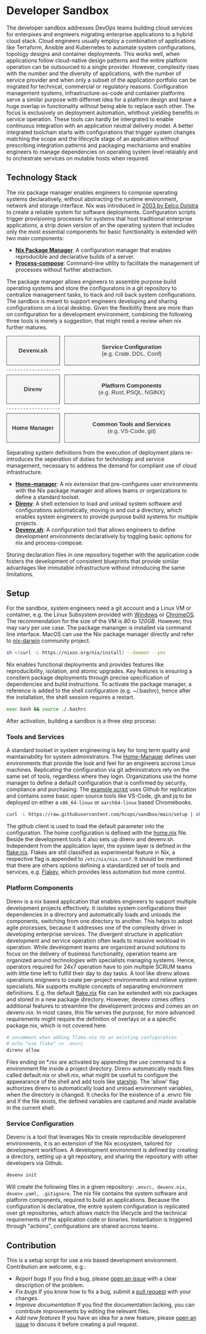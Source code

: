 # Developer Sandbox

The developer sandbox addresses DevOps teams building cloud services for enterpises and engnieers migrating enterprise applications to a hybrid cloud stack. Cloud engineers usually employ a combination of applications like Terraform, Ansible and Kubernetes to automate system configurations, topology designs and container deployments. This works well, when applications follow cloud-native design patterns and the entire platform operation can be outsourced to a single provider. However, complexity rises with the number and the diversity of applications, with the number of service provider and when only a subset of the application portfolio can be migrated for technical, commercial or regulatory reasons. Configuration management systems, infrastructure-as-code and container platforms serve a similar purpose with differnet idea for a platform design and have a huge overlap in functionality without being able to replace each other. The focus is exclusively on deployment automation, whithout yielding benefits in service operation. These tools can hardly be intergrated to enable continuous integration with an application neutral delivery model. A better integrated toolchain starts with configurations that trigger system changes matching the scope and the lifecycle stage of an application without prescribing integration patterns and packaging mechanisms and enables engineers to manage dependencies on operating system level relaiably and to orchestrate services on mutable hosts when required. 

## Technology Stack

 The nix package manager enables engineers to compose operating systems declaratively, without abstracting the runtime environment, network and storage interface. Nix was introduced in [2003 by Eelco Dolstra](https://en.wikipedia.org/wiki/Nix_(package_manager)) to create a reliable system for software deployments. Configuration scripts trigger provisioning processes for systems that host traditional enterprise applications, a strip down version of an the operating system that includes only the most essential components for basic functionality is extended with two main components:

* **[Nix Package Manager](https://nixos.org/)**: A configuration manager that enables reproducible and declarative builds of a server.
* **[Process-compose](https://f1bonacc1.github.io/process-compose/)**: Command-line utility to facilitate the management of processes without further abstraction.

The package manager allows engineers to assemble purpose build operating systems and store the configuratons in a git repository to centralize management tasks, to track and roll back system configurations. The sandbox is meant to support engineers developing and sharing configurations on a local desktop. Given the flexibility there are more than on configuration for a development environment, combining the following three tools is merely a suggestion, that might need a review when nix further matures.

![Alt text](./img/techStack.drawio.svg)

Separating system definitions from the execution of deployment plans re-introduces the seperation of duties for technology and service management, necessary to address the demand for compliant use of cloud infrastructure. 

* **[Home-manager](https://nixos.wiki/wiki/Home_Manager)**: A nix extension that pre-configures user environments with the Nix package manager and allows teams or organizations to define a standard toolset.
* **[Direnv](https://direnv.net/)**: A shell extension to load and unload system software and configurations automatically, moving in and out a directory, which enables system engineers to provide purpose build systems for multiple projects.
* **[Devenv.sh](https://devenv.sh/)**: A configuration tool that allows engineers to define development environments declaratively by toggling basic options for nix and process-compose.

Storing declaration files in one repository together with the application code fosters the development of consistent blueprints that provide similar advantages like immutable infrastructure without introducing the same limitations. 

## Setup

For the sandbox, system engineers need a git account and a Linux VM or container, e.g. the Linux Subsystem provided with [Windows](https://learn.microsoft.com/en-us/windows/wsl/about) or [ChromeOS](https://chromeos.dev/en/linux). The recommendation for the size of the VM is *80 to 120GB*. However, this may vary per use case. The package mananger is installed via command line interface. MacOS can use the Nix package manager directly and refer to  [nix-darwin](https://github.com/LnL7/nix-darwin) community project. 


```sh
sh <(curl -L https://nixos.org/nix/install) --daemon --yes
```

Nix enables functional deployments and provides features like reproducibility, isolation, and atomic upgrades. Key features is ensuring a consitent package deployments through precise specification of dependencies and build instructions. To activate the package manager, a reference is added to the shell configuration (e.g. ~/.bashrc), hence after the installation, the shell session requires a restart.

```sh
exec bash && source ./.bashrc
```

After activation, building a sandbox is a three step process: 

### Tools and Services

A standard toolset in system engineering is key for long term quality and maintainability for system administrators. The [Home-Manager](https://nix-community.github.io/home-manager/) defines user environments that provide the look and feel for an engineers accross Linux machines. Replicating the configuration via git administrators rely on the same set of tools, regardless where they login. Organizations use the home manager to define a default configuration that is confirmed by security, compliance and purchasing. The [example script](./setup) uses Github for replication and contains some basic open source tools like VS-Code, gh and jq to be deployed on either a `x86_64-linux` or `aarch64-linux` based Chromebooks. 

```sh
curl -L https://raw.githubusercontent.com/hcops/sandbox/main/setup | sh -s -- <x86_64-linux or aarch64-linux>
```

The github client is used to load the default parameter into the configuration. The home configuration is defined with the [home.nix](./home.nix) file. Beside the development tools it also sets up direnv and devenv.sh. Independent from the application layer, the system layer is defined in the [flake.nix](./flake.nix). Flakes are still classified as experimental feature in Nix, a respective flag is appended to `/etc/nix/nix.conf`. It should be mentioned that there are others options defining a standardized set of tools and services, e.g. [Flakey](https://github.com/lf-/flakey-profile), which provides less automation but more control.

### Platform Components

Direnv is a nix based application that enables engineers to support multiple development projects effectively. It isolates system configurations their dependencies in a directory and automatically loads and unloads the components, switching from one directory to another. This helps to adopt agile processes, because it addresses one of the complexity driver in developing enterprise services. The divergent structure in application development and service operation often leads to massive workload in operation. While development teams are organized around solutions to focus on the delivery of business functionality, operation teams are organized around technologies with specialists managing systems. Hence, operators required for 24x7 operation have to join multiple SCRUM teams with little time left to fulfill their day to day tasks. A tool like direnv allows operations enigneers to ceate per-project environments and relieve system specialists. Nix supports multiple concepts of separating environment definitions. E.g. the default [flake.nix](./flake.nix) file can be extended with nix packages and stored in a new package directory. However, devenv comes offers additional features to streamline the development process and comes an on devenv.nix. In most cases, this file serves the purpose, for more advanced requirements might require the definition of overlays or a a specific package.nix, which is not covered here.  

```sh
# uncomment when adding flake.nix to an existing configuration
# echo "use flake" >> .envrc
direnv allow
```

Files ending on *.nix are activated by appending the use command to a environment file inside a project directory. Direnv automatically reads files called default.nix or shell.nix, what might be usefull to configure the appeearance of the shell and add tools like [starship](https://starship.rs/). The 'allow' flag authorizes direnv to automatically load and unload environment variables, when the directory is changed. It checks for the existence of a .envrc file and if the file exists, the defined variables are captured and made available in the current shell.  

### Service Configuration

Devenv is a tool that leverages Nix to create reproducible development environments, it is an extension of the Nix ecosystem, tailored for development workflows. A development environment is defined by creating a directory, setting up a git repository, and sharing the repository with other developers via Github.

```sh
devenv init
```

Will create the following files in a given repository: `.envrc, devenv.nix, devenv.yaml, .gitignore`. The nix file contains the system software and platform components, required to build an applications. Because the configuration is declarative, the entire system configuration is replicated over git repositories, which allows match the lifecycle and the technical requirements of the application code or binaries. Instantiation is triggered through "actions", configurations are shared accross teams.

## Contribution
This is a setup script for use a nix based development environment. Contribution are welcome, e.g.:
* *Report bugs* If you find a bug, please [open an issue](https://github.com/hcops/sandbox/issues/new) with a clear description of the problem.
* *Fix bugs* If you know how to fix a bug, submit a [pull request](https://github.com/hcops/sandbox/pull/new) with your changes.
* *Improve documentation* If you find the documentation lacking, you can contribute improvements by editing the relevant files.
* *Add new features* If you have an idea for a new feature, please [open an issue](https://github.com/hcops/sandbox/issues/new) to discuss it before creating a pull request.
